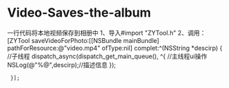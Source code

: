 # Video-Saves-the-album
一行代码将本地视频保存到相册中
1、导入#import "ZYTool.h"
2、调用：
  [ZYTool saveVideoForPhoto:[[NSBundle mainBundle] pathForResource:@"video.mp4" ofType:nil] complet:^(NSString *descirp) {
         //子线程
        dispatch_async(dispatch_get_main_queue(), ^{
        //主线程ui操作
            NSLog(@"%@",descirp);//描述信息
        });
       
     }];
